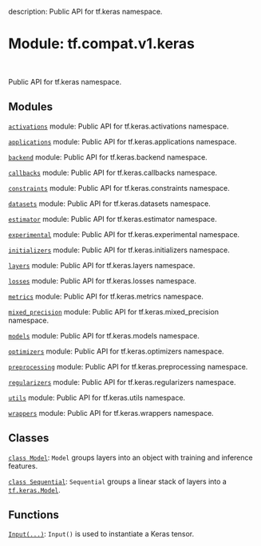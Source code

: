 description: Public API for tf.keras namespace.

<div itemscope itemtype="http://developers.google.com/ReferenceObject">
<meta itemprop="name" content="tf.compat.v1.keras" />
<meta itemprop="path" content="Stable" />
</div>

# Module: tf.compat.v1.keras

<!-- Insert buttons and diff -->

<table class="tfo-notebook-buttons tfo-api nocontent" align="left">

</table>



Public API for tf.keras namespace.



## Modules

[`activations`](../../../tf/compat/v1/keras/activations.md) module: Public API for tf.keras.activations namespace.

[`applications`](../../../tf/compat/v1/keras/applications.md) module: Public API for tf.keras.applications namespace.

[`backend`](../../../tf/compat/v1/keras/backend.md) module: Public API for tf.keras.backend namespace.

[`callbacks`](../../../tf/compat/v1/keras/callbacks.md) module: Public API for tf.keras.callbacks namespace.

[`constraints`](../../../tf/compat/v1/keras/constraints.md) module: Public API for tf.keras.constraints namespace.

[`datasets`](../../../tf/compat/v1/keras/datasets.md) module: Public API for tf.keras.datasets namespace.

[`estimator`](../../../tf/compat/v1/keras/estimator.md) module: Public API for tf.keras.estimator namespace.

[`experimental`](../../../tf/compat/v1/keras/experimental.md) module: Public API for tf.keras.experimental namespace.

[`initializers`](../../../tf/compat/v1/keras/initializers.md) module: Public API for tf.keras.initializers namespace.

[`layers`](../../../tf/compat/v1/keras/layers.md) module: Public API for tf.keras.layers namespace.

[`losses`](../../../tf/compat/v1/keras/losses.md) module: Public API for tf.keras.losses namespace.

[`metrics`](../../../tf/compat/v1/keras/metrics.md) module: Public API for tf.keras.metrics namespace.

[`mixed_precision`](../../../tf/compat/v1/keras/mixed_precision.md) module: Public API for tf.keras.mixed_precision namespace.

[`models`](../../../tf/compat/v1/keras/models.md) module: Public API for tf.keras.models namespace.

[`optimizers`](../../../tf/compat/v1/keras/optimizers.md) module: Public API for tf.keras.optimizers namespace.

[`preprocessing`](../../../tf/compat/v1/keras/preprocessing.md) module: Public API for tf.keras.preprocessing namespace.

[`regularizers`](../../../tf/compat/v1/keras/regularizers.md) module: Public API for tf.keras.regularizers namespace.

[`utils`](../../../tf/compat/v1/keras/utils.md) module: Public API for tf.keras.utils namespace.

[`wrappers`](../../../tf/compat/v1/keras/wrappers.md) module: Public API for tf.keras.wrappers namespace.

## Classes

[`class Model`](../../../tf/keras/Model.md): `Model` groups layers into an object with training and inference features.

[`class Sequential`](../../../tf/keras/Sequential.md): `Sequential` groups a linear stack of layers into a <a href="../../../tf/keras/Model.md"><code>tf.keras.Model</code></a>.

## Functions

[`Input(...)`](../../../tf/keras/Input.md): `Input()` is used to instantiate a Keras tensor.

